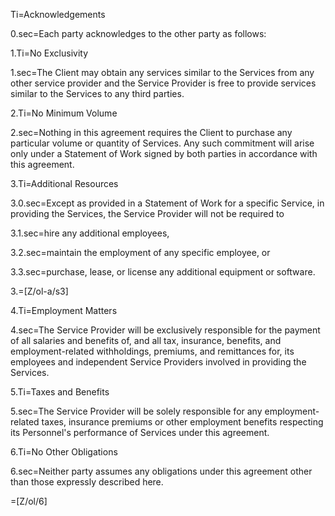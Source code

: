 Ti=Acknowledgements

0.sec=Each party acknowledges to the other party as follows:

1.Ti=No Exclusivity

1.sec=The Client may obtain any services similar to the Services from any other service provider and the Service Provider is free to provide services similar to the Services to any third parties.

2.Ti=No Minimum Volume

2.sec=Nothing in this agreement requires the Client to purchase any particular volume or quantity of Services. Any such commitment will arise only under a Statement of Work signed by both parties in accordance with this agreement.

3.Ti=Additional Resources

3.0.sec=Except as provided in a Statement of Work for a specific Service, in providing the Services, the Service Provider will not be required to

3.1.sec=hire any additional employees,

3.2.sec=maintain the employment of any specific employee, or

3.3.sec=purchase, lease, or license any additional equipment or software.

3.=[Z/ol-a/s3]

4.Ti=Employment Matters

4.sec=The Service Provider will be exclusively responsible for the payment of all salaries and benefits of, and all tax, insurance, benefits, and employment-related withholdings, premiums, and remittances for, its employees and independent Service Providers involved in providing the Services.

5.Ti=Taxes and Benefits

5.sec=The Service Provider will be solely responsible for any employment-related taxes, insurance premiums or other employment benefits respecting its Personnel's performance of Services under this agreement.

6.Ti=No Other Obligations

6.sec=Neither party assumes any obligations under this agreement other than those expressly described here.

=[Z/ol/6]
